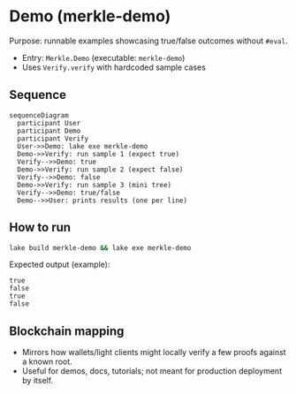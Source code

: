# Demo (merkle-demo)

Purpose: runnable examples showcasing true/false outcomes without `#eval`.

- Entry: `Merkle.Demo` (executable: `merkle-demo`)
- Uses `Verify.verify` with hardcoded sample cases

## Sequence
```mermaid
sequenceDiagram
  participant User
  participant Demo
  participant Verify
  User->>Demo: lake exe merkle-demo
  Demo->>Verify: run sample 1 (expect true)
  Verify-->>Demo: true
  Demo->>Verify: run sample 2 (expect false)
  Verify-->>Demo: false
  Demo->>Verify: run sample 3 (mini tree)
  Verify-->>Demo: true/false
  Demo-->>User: prints results (one per line)
```

## How to run
```bash
lake build merkle-demo && lake exe merkle-demo
```

Expected output (example):
```
true
false
true
false
```

## Blockchain mapping
- Mirrors how wallets/light clients might locally verify a few proofs against a known root.
- Useful for demos, docs, tutorials; not meant for production deployment by itself.
